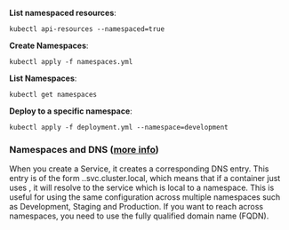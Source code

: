 **List namespaced resources**:

```shell
kubectl api-resources --namespaced=true
```

**Create Namespaces**:

```shell
kubectl apply -f namespaces.yml
```

**List Namespaces**:

```shell
kubectl get namespaces
```

**Deploy to a specific namespace**:

```shell
kubectl apply -f deployment.yml --namespace=development
```

### Namespaces and DNS ([more info](https://kubernetes.io/docs/concepts/overview/working-with-objects/namespaces/))

When you create a Service, it creates a corresponding DNS entry. 
This entry is of the form <service-name>.<namespace-name>.svc.cluster.local, which means that if a container just uses <service-name>, it will resolve to the service which is local to a namespace.
This is useful for using the same configuration across multiple namespaces such as Development, Staging and Production. 
If you want to reach across namespaces, you need to use the fully qualified domain name (FQDN).

